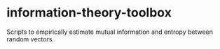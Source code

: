 information-theory-toolbox
==========================

Scripts to empirically estimate mutual information and entropy between random vectors.
